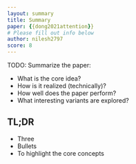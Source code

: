 ```yaml
---
layout: summary
title: Summary
paper: {{dong2021attention}}
# Please fill out info below
author: nilesh2797
score: 8
---
```


TODO: Summarize the paper:
* What is the core idea?
* How is it realized (technically)?
* How well does the paper perform?
* What interesting variants are explored?

## TL;DR
* Three
* Bullets
* To highlight the core concepts
